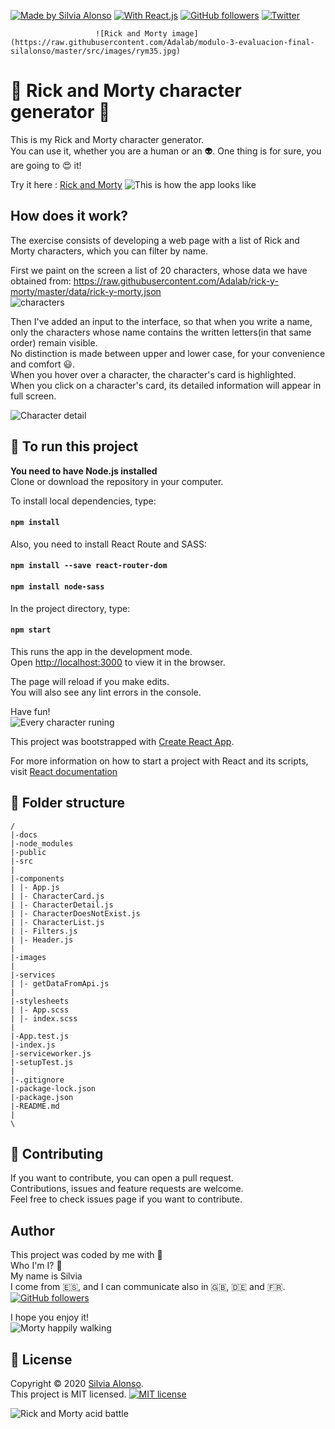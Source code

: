 [![Made by Silvia Alonso](https://img.shields.io/badge/made%20by-Silvia%20Alonso-pink)](https://www.linkedin.com/in/silvia-alonso-pozas/)
[![With React.js](https://img.shields.io/badge/with-React.js-blue)](https://reactjs.org/)
[![GitHub followers](https://img.shields.io/github/followers/silalonso.svg?style=social&label=Follow&maxAge=2592000)](https://github.com/silalonso?tab=followers)
[![Twitter](https://img.shields.io/twitter/follow/silvia_coding.svg?style=social&label=@:silvia_coding)](https://twitter.com/silvia_coding)

                       ![Rick and Morty image](https://raw.githubusercontent.com/Adalab/modulo-3-evaluacion-final-silalonso/master/src/images/rym35.jpg)

# :rocket: Rick and Morty character generator :rocket:

This is my Rick and Morty character generator.<br />
You can use it, whether you are a human or an :alien:. One thing is for sure, you are going to :heart_eyes: it! <br />

Try it here : [Rick and Morty](https://beta.adalab.es/modulo-3-evaluacion-final-silalonso/)
![This is how the app looks like](https://raw.githubusercontent.com/Adalab/modulo-3-evaluacion-final-silalonso/master/src/images/screenshot.jpg)

## How does it work?

The exercise consists of developing a web page with a list of Rick and Morty characters, which
you can filter by name.

First we paint on the screen a list of 20 characters, whose data we have obtained from: https://raw.githubusercontent.com/Adalab/rick-y-morty/master/data/rick-y-morty.json <br />
![characters](https://raw.githubusercontent.com/Adalab/modulo-3-evaluacion-final-silalonso/master/src/images/characters.jpg)

Then I've added an input to the interface, so that when you write a name, only the characters whose name contains the written letters(in that same order) remain visible.<br />
No distinction is made between upper and lower case, for your convenience and comfort :smiley:.<br />
When you hover over a character, the character's card is highlighted.<br />
When you click on a character's card, its detailed information will appear in full screen.<br />

![Character detail](https://raw.githubusercontent.com/Adalab/modulo-3-evaluacion-final-silalonso/master/src/images/detail.jpg)

## :wrench: To run this project

**You need to have Node.js installed** <br />
Clone or download the repository in your computer.<br />

To install local dependencies, type:

#### `npm install`

Also, you need to install React Route and SASS:

#### `npm install --save react-router-dom`

#### `npm install node-sass`

In the project directory, type:

#### `npm start`

This runs the app in the development mode.<br />
Open [http://localhost:3000](http://localhost:3000) to view it in the browser.

The page will reload if you make edits.<br />
You will also see any lint errors in the console.<br />

Have fun! <br />
![Every character runing](https://raw.githubusercontent.com/Adalab/modulo-3-evaluacion-final-silalonso/master/src/images/running.jpg)

This project was bootstrapped with [Create React App](https://github.com/facebook/create-react-app).

For more information on how to start a project with React and its scripts, visit [React documentation](https://reactjs.org/)

## :file_folder: Folder structure

```
/
|-docs
|-node_modules
|-public
|-src
|
|-components
| |- App.js
| |- CharacterCard.js
| |- CharacterDetail.js
| |- CharacterDoesNotExist.js
| |- CharacterList.js
| |- Filters.js
| |- Header.js
|
|-images
|
|-services
| |- getDataFromApi.js
|
|-stylesheets
| |- App.scss
| |- index.scss
|
|-App.test.js
|-index.js
|-serviceworker.js
|-setupTest.js
|
|-.gitignore
|-package-lock.json
|-package.json
|-README.md
|
\

```

## :handshake: Contributing

If you want to contribute, you can open a pull request.<br />
Contributions, issues and feature requests are welcome.<br />
Feel free to check issues page if you want to contribute.

## Author

This project was coded by me with :sparkling_heart: <br />
Who I'm I? :raising_hand: <br />
My name is Silvia <br />
I come from :es:, and I can communicate also in :gb:, :de: and :fr:. <br />
[![GitHub followers](https://img.shields.io/github/followers/silalonso.svg?style=social&label=Follow&maxAge=2592000)](https://github.com/silalonso?tab=followers)

I hope you enjoy it! <br />
![Morty happily walking](https://raw.githubusercontent.com/Adalab/modulo-3-evaluacion-final-silalonso/master/src/images/rickwalks.jpg)

## :memo: License

Copyright © 2020 [Silvia Alonso](https://www.linkedin.com/in/silvia-alonso-pozas/). <br />
This project is MIT licensed. [![MIT license](https://img.shields.io/badge/License-MIT-blue.svg)](https://opensource.org/licenses/MIT)

![Rick and Morty acid battle](https://raw.githubusercontent.com/Adalab/modulo-3-evaluacion-final-silalonso/master/src/images/acid.jpg)
